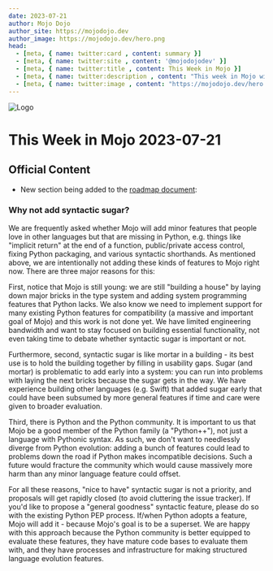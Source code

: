 ```yaml
---
date: 2023-07-21
author: Mojo Dojo
author_site: https://mojodojo.dev
author_image: https://mojodojo.dev/hero.png
head:
  - [meta, { name: twitter:card , content: summary }]
  - [meta, { name: twitter:site , content: '@mojodojodev' }]
  - [meta, { name: twitter:title , content: This Week in Mojo }]
  - [meta, { name: twitter:description , content: "This week in Mojo with language updates, community content, and everything else related to Mojo" }]
  - [meta, { name: twitter:image , content: "https://mojodojo.dev/hero.png" }]
---
```


![Logo](/hero.png)

# This Week in Mojo 2023-07-21

## Official Content
- New section being added to the [roadmap document](https://docs.modular.com/mojo/roadmap.html):

### Why not add syntactic sugar?
We are frequently asked whether Mojo will add minor features that people love
in other languages but that are missing in Python, e.g. things like "implicit
return" at the end of a function, public/private access control, fixing Python
packaging, and various syntactic shorthands. As mentioned above, we are
intentionally not adding these kinds of features to Mojo right now.
There are three major reasons for this:

First, notice that Mojo is still young: we are still "building a house" by
laying down major bricks in
the type system and adding system programming features that Python lacks. We
also know we need to implement support for many existing Python features for
compatibility (a massive and important goal of Mojo) and this work is
not done yet. We have limited engineering bandwidth and want to stay focused on
building essential functionality, not even taking time to debate whether
syntactic sugar is important or not.

Furthermore, second, syntactic sugar is like mortar in a building - its
best use is to hold the building together by filling in usability gaps. Sugar
(and mortar) is problematic to add early into a system: you can run into
problems with laying the next bricks because the sugar gets in the way. We have
experience building other languages (e.g. Swift) that added sugar early that
could have been subsumed by more general features if time and care were given
to broader evaluation.

Third, there is Python and the Python community. It is important to us that
Mojo be a good member of the Python family (a "Python++"), not just a language
with Pythonic syntax. As such, we don't want to needlessly diverge from Python
evolution: adding a bunch of features could lead to problems down the road if
Python makes incompatible decisions. Such a future would fracture the
community which would cause massively more harm than any minor language feature
could offset.

For all these reasons, "nice to have" syntactic sugar is not a priority, and
proposals will get rapidly closed (to avoid cluttering the issue
tracker). If you'd like to propose a "general goodness" syntactic feature,
please do so with the existing Python PEP
process. If/when Python adopts a feature,
Mojo will add it - because Mojo's goal is to be a superset. We are happy with
this approach because the Python community is better equipped to evaluate these
features, they have mature code bases to evaluate them with, and they have
processes and infrastructure for making structured language evolution features.
